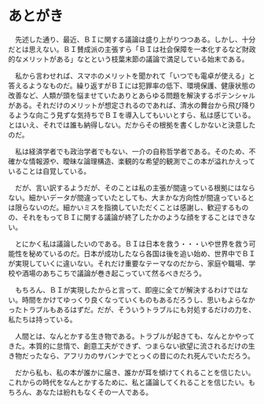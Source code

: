 # あとがき

　先述した通り、最近、ＢＩに関する議論は盛り上がりつつある。しかし、十分だとは思えない。ＢＩ賛成派の主張すら「ＢＩは社会保障を一本化するなど財政的なメリットがある」なとという枝葉末節の議論で満足している始末である。

　私から言わせれば、スマホのメリットを聞かれて「いつでも電卓が使える」と答えるようなものだ。繰り返すがＢＩには犯罪率の低下、環境保護、健康状態の改善など、人類が頭を悩ませていたありとあらゆる問題を解決するポテンシャルがある。それだけのメリットが想定されるのであれば、清水の舞台から飛び降りるような向こう見ずな気持ちでＢＩを導入してもいいとすら、私は感じている。とはいえ、それでは誰も納得しない。だからその根拠を書くしかないと決意したのだ。

　私は経済学者でも政治学者でもない、一介の自称哲学者である。そのため、不確かな情報源や、曖昧な論理構造、楽観的な希望的観測でこの本が溢れかえっていることは自覚している。

　だが、言い訳するようだが、そのことは私の主張が間違っている根拠にはならない。細かいデータが間違っていたとしても、大まかな方向性が間違っているとは限らないのだ。細かいミスを指摘していただくことは感謝し、歓迎するものの、それをもってＢＩに関する議論が終了したかのような顔をすることはできない。

　とにかく私は議論したいのである。ＢＩは日本を救う・・・いや世界を救う可能性を秘めているのだ。日本が成功したなら各国は後を追い始め、世界中でＢＩが実現していくに違いない。それだけ重要なテーマなのだから、家庭や職場、学校や酒場のあちこちで議論が巻き起こっていて然るべきだろう。

　もちろん、ＢＩが実現したからと言って、即座に全てが解決するわけではない。時間をかけてゆっくり良くなっていくものもあるだろうし、思いもよらなかったトラブルもあるはずだ。だが、そういうトラブルにも対処するだけの力を、私たちは持っている。

　人間とは、なんとかする生き物である。トラブルが起きても、なんとかやってきた。本質的に怠惰で、創意工夫ができず、つまらない欲望に流されるだけの生き物だったなら、アフリカのサバンナでとっくの昔にのたれ死んでいただろう。

　だから私も、私の本が誰かに届き、誰かが耳を傾けてくれることを信じたい。これからの時代をなんとかするために、私と議論してくれることを信じたい。もちろん、あなたは紛れもなくその一人である。
